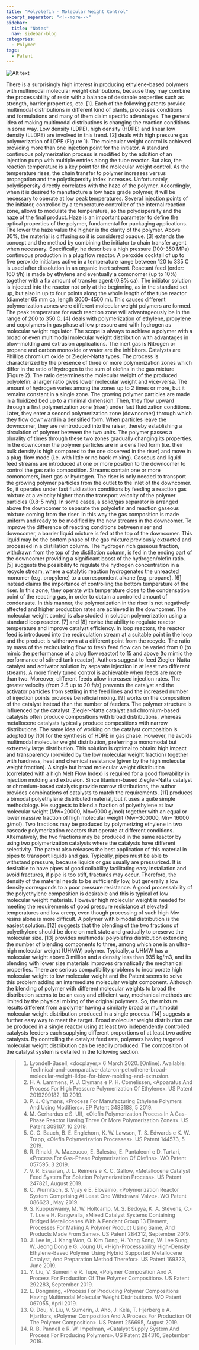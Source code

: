 ```yaml
---
title: "Polyolefin - Molecular Weight Control"
excerpt_separator: "<!--more-->"
sidebar:
  title: "Notes"
  nav: sidebar-blog
categories:
  - Polymer
tags:
  - Patent
---
```

![Alt text](/assets/images/jon-moore-tIgJR__pjZw-unsplash.jpg)

There is a surprisingly high interest in producing ethylene-based polymers with multimodal molecular weight distributions, because they may combine the processability of resin with a balance of desirable properties such as strength, barrier properties, etc. [1]. Each of the following patents provide multimodal distributions in different kind of plants, processes conditions and formulations and many of them claim specific advantages. The general idea of making multimodal distributions is changing the reaction conditions in some way. Low density (LDPE), high density (HDPE) and linear low density (LLDPE) are involved in this trend.
[2] deals with high pressure gas polymerization of LDPE (Figure 1). The molecular weight control is achieved providing more than one injection point for the initiator. A standard continuous polymerization process is modified by the addition of an injection pump with multiple entries along the tube reactor. But also, the reaction temperature is a key point for the molecular weight control. As the temperature rises, the chain transfer to polymer increases versus propagation and the polydispersity index increases. Unfortunately, polydispersity directly correlates with the haze of the polymer. Accordingly, when it is desired to manufacture a low haze grade polymer, it will be necessary to operate at low peak temperatures. Several injection points of the initiator, controlled by a temperature controller of the internal reaction zone, allows to modulate the temperature, so the polydispersity and the haze of the final product. Haze is an important parameter to define the optical properties of the polymer, fundamental for packaging applications. The lower the haze value the higher is the clarity of the polymer. Above 30%, the material is diffusing so it is considered opaque. [3] extends the concept and the method by combining the initiator to chain transfer agent when necessary. Specifically, he describes a high pressure (100-350 MPa) continuous production in a plug flow reactor. A peroxide cocktail of up to five peroxide initiators active in a temperature range between 120 to 335 C is used after dissolution in an organic inert solvent. Reactant feed (order: 160 t/h) is made by ethylene and eventually a comonomer (up to 10%) together with a fix amount of transfer agent (0.8% ca). The initiator solution is injected into the reactor not only at the beginning, as in the standard set up, but also in up to four points along the whole length of the tube reactor (diameter 65 mm ca, length 3000-4500 m). This causes different polymerization zones were different molecular weight polymers are formed. The peak temperature for each reaction zone will advantageously be in the range of 200 to 350 C. 
[4] deals with polymerization of ethylene, propylene and copolymers in gas phase at low pressure and with hydrogen as molecular weight regulator. The scope is always to achieve a polymer with a broad or even multimodal molecular weight distribution with advantages in blow-molding and extrusion applications. The inert gas is Nitrogen or propane and carbon monoxide or water are the inhibitors. Catalysts are Phillips chromium oxide or Ziegler-Natta types. The process is characterized by the presence of three or more polymerization zones which differ in the ratio of hydrogen to the sum of olefins in the gas mixture (Figure 2). The ratio determines the molecular weight of the produced polyolefin: a larger ratio gives lower molecular weight and vice-versa. The amount of hydrogen varies among the zones up to 2 times or more, but it remains constant in a single zone. The growing polymer particles are made in a fluidized bed up to a minimal dimension. Then, they flow upward through a first polymerization zone (riser) under fast fluidization conditions. Later, they enter a second polymerization zone (downcomer) through which they flow downward in a densified form. When particles leave the downcomer, they are reintroduced into the raiser, thereby establishing a circulation of polymer between the two units. The polymer passes a plurality of times through these two zones gradually changing its properties. In the downcomer the polymer particles are in a densified form (i.e. their bulk density is high compared to the one observed in the riser) and move in a plug-flow mode (i.e. with little or no back-mixing). Gaseous and liquid feed streams are introduced at one or more position to the downcomer to control the gas ratio composition. Streams contain one or more comonomers, inert gas or hydrogen. The riser is only needed to transport the growing polymer particles from the outlet to the inlet of the downcomer. So, it operates under fast fluidization conditions by feeding a reaction gas mixture at a velocity higher than the transport velocity of the polymer particles (0.8-5 m/s). In some cases, a solid/gas separator is arranged above the downcomer to separate the polyolefin and reaction gaseous mixture coming from the riser. In this way the gas composition is made uniform and ready to be modified by the new streams in the downcomer. To improve the difference of reacting conditions between riser and downcomer, a barrier liquid mixture is fed at the top of the downcomer. This liquid may be the bottom phase of the gas mixture previously extracted and processed in a distillation column. The hydrogen rich gaseous fraction, withdrawn from the top of the distillation column, is fed in the ending part of the downcomer providing a significant boost of the hydrogen/olefin ratio. [5] suggests the possibility to regulate the hydrogen concentration in a recycle stream, where a catalytic reaction hydrogenates the unreacted monomer (e.g. propylene) to a correspondent alkane (e.g. propane). [6] instead claims the importance of controlling the bottom temperature of the riser. In this zone, they operate with temperature close to the condensation point of the reacting gas, in order to obtain a controlled amount of condensate. In this manner, the polymerization in the riser is not negatively affected and higher production rates are achieved in the downcomer.
The molecular weight control is also studied in solution polymerization using a standard loop reactor. [7] and [8] revise the ability to regulate reactor temperature and improve catalyst efficiency. In loop reactors, the reactor feed is introduced into the recirculation stream at a suitable point in the loop and the product is withdrawn at a different point from the recycle. The ratio by mass of the recirculating flow to fresh feed flow can be varied from 0 (to mimic the performance of a plug flow reactor) to 15 and above (to mimic the performance of stirred tank reactor). Authors suggest to feed Ziegler-Natta catalyst and activator solution by separate injection in at least two different streams. A more finely tuned control is achievable when feeds are more than two. Moreover, different feeds allow increased injection rates. The greater velocity (from 2.5 up to 20 ft/s) prevents the catalyst and the activator particles from settling in the feed lines and the increased number of injection points provides beneficial mixing. 
[9] works on the composition of the catalyst instead than the number of feeders. The polymer structure is influenced by the catalyst: Ziegler-Natta catalyst and chromium-based catalysts often produce compositions with broad distributions, whereas metallocene catalysts typically produce compositions with narrow distributions. The same idea of working on the catalyst composition is adopted by [10] for the synthesis of HDPE in gas phase. However, he avoids multimodal molecular weight distribution, preferring a monomodal but extremely large distribution. This solution is optimal to obtain: high impact and transparency (provided by the low molecular weight fraction) together with hardness, heat and chemical resistance (given by the high molecular weight fraction). A single but broad molecular weight distribution (correlated with a high Melt Flow Index) is required for a good flowability in injection molding and extrusion. Since titanium-based Ziegler-Natta catalyst or chromium-based catalysts provide narrow distributions, the author provides combinations of catalysts to match the requirements. 
[11] produces a bimodal polyethylene distributed material, but it uses a quite simple methodology. He suggests to blend a fraction of polyethylene at low molecular weight (Mw=20000, Mn=9000 g/mol) together with an equal or lower massive fraction of high molecular weight (Mw=300000, Mn= 16000 g/mol). Two fractions may be produced by polymerizing ethylene in two cascade polymerization reactors that operate at different conditions. Alternatively, the two fractions may be produced in the same reactor by using two polymerization catalysts where the catalysts have different selectivity. The patent also releases the best application of this material in pipes to transport liquids and gas. Typically, pipes must be able to withstand pressure, because liquids or gas usually are pressurized. It is desirable to have pipes of good coilability facilitating easy installation and avoid fractures, if pipe is too stiff, fractures may occur. Therefore, the density of the material needs to be sufficiently low, but generally a low density corresponds to a poor pressure resistance. A good processability of the polyethylene composition is desirable and this is typical of low molecular weight materials. However high molecular weight is needed for meeting the requirements of good pressure resistance at elevated temperatures and low creep, even though processing of such high Mw resins alone is more difficult. A polymer with bimodal distribution is the easiest solution.
[12] suggests that the blending of the two fractions of polyethylene should be done on melt state and gradually to preserve the molecular size. [13] provides multimodal polyolefins distribution extending the number of blending components to three, among which one is an ultra-high molecular weight (UHMW) polymer. Typically, a UHMW has a molecular weight above 3 million and a density less than 935 kg/m3, and its blending with lower size materials improves dramatically the mechanical properties. There are serious compatibility problems to incorporate high molecular weight to low molecular weight and the Patent seems to solve this problem adding an intermediate molecular weight component.
Although the blending of polymer with different molecular weights to broad the distribution seems to be an easy and efficient way, mechanical methods are limited by the physical mixing of the original polymers. So, the mixture results different from a polymer having a similarly broad or multimodal molecular weight distribution produced in a single process. [14] suggests a further easy way to meet the target. Broad molecular weight distribution can be produced in a single reactor using at least two independently controlled catalysts feeders each supplying different proportions of at least two active catalysts. By controlling the catalyst feed rate, polymers having targeted molecular weight distribution can be readily produced. The composition of the catalyst system is detailed in the following section.

>1. Lyondell-Basell, «docplayer,» 6 March 2020. [Online]. Available: Technical-and-comparative-data-on-petrothene-broad-molecular-weight-lldpe-for-blow-molding-and-extrusion.
>2. H. A. Lammens, P. J. Clymans e P. H. Comelissen, «Apparatus And Process For High Pressure Polymerization Of Ethylene». US Patent 2019299182, 10 2019.
>3. P. J. Clymans, «Process For Manufacturing Ethylene Polymers And Using Modifiers». EP Patent 3483188, 5 2019.
>4. M. Gerhardus e S. Ulf‚, «Olefin Polymerization Process In A Gas-Phase Reactor Having Three Or More Polymerization Zones». US Patent 309107, 10 2019.
>5. C. G. Bauch, B. E. Englehorn, K. W. Lawson, T. S. Edwards e K. W. Trapp, «Olefin Polymerization Processes». US Patent 144573, 5 2019.
>6. R. Rinaldi, A. Mazzucco, E. Balestra, E. Pantaleoni e D. Tartari, «Process For Gas-Phase Polymerization Of Olefins». WO Patent 057595, 3 2019.
>7. V. R. Eswaran, J. L. Reimers e K. C. Gallow, «Metallocene Catalyst Feed System For Solution Polymerization Process». US Patent 247821, August 2019.
>8. C. Wurnitsch, S. Vijay e E. Elovainio, «Polymerization Reactor System Comprising At Least One Withdrawal Valve». WO Patent 086623 , May 2019.
>9. S. Kuppuswamy, M. W. Holtcamp, M. S. Bedoya, K. A. Stevens, C.-T. Lue e H. Rangwalla, «Mixed Catalyst Systems Containing Bridged Metallocenes With A Pendant Group 13 Element, Processes For Making A Polymer Product Using Same, And Products Made From Same». US Patent 284312, September 2019.
>10. J. Lee In, J. Kang Won, O. Kim Dong, H. Yang Song, W. Lee Sung, W. Jeong Dong e G. Joung Ui, «High-Processability High-Density Ethylene-Based Polymer Using Hybrid Supported Metallocene Catalyst, And Preparation Method Therefor». US Patent 169323, June 2019.
>11. Y. Liu, V. Sumerin e R. Tupe, «Polymer Composition And A Process For Production Of The Polymer Composition». US Patent 292283, September 2019.
>12. L. Dongming, «Process For Producing Polymer Compositions Having Multimodal Molecular Weight Distribution». WO Patent 067055, April 2019.
>13. Q. Dou, Y. Liu, V. Sumerin, J. Aho, J. Kela, T. Hjerberg e A. Hjartfors, «Polymer Composition And A Process For Production Of The Polymer Composition». US Patent 256695, August 2019.
>14. R. B. Pannell e R. W. Impelman, «Catalyst Supply System And Process For Producing Polymers». US Patent 284310, September 2019.
